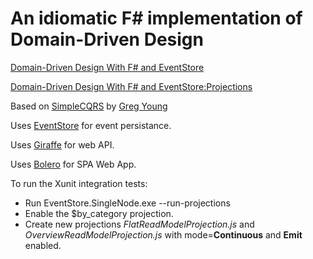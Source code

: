 # An idiomatic F# implementation of Domain-Driven Design

[Domain-Driven Design With F# and EventStore](http://gorodinski.com/blog/2013/02/17/domain-driven-design-with-fsharp-and-eventstore/)

[Domain-Driven Design With F# and EventStore:Projections](http://gorodinski.com/blog/2013/02/24/domain-driven-design-with-fsharp-and-eventstore-projections/)

Based on [SimpleCQRS](https://github.com/gregoryyoung/m-r) by [Greg Young](http://goodenoughsoftware.net/)

Uses [EventStore](http://geteventstore.com/) for event persistance.

Uses [Giraffe](https://giraffe.wiki/) for web API.

Uses [Bolero](https://fsbolero.io/) for SPA Web App.

To run the Xunit integration tests:

* Run EventStore.SingleNode.exe --run-projections
* Enable the $by_category projection.
* Create new projections *FlatReadModelProjection.js* and *OverviewReadModelProjection.js* with mode=**Continuous** and **Emit** enabled.